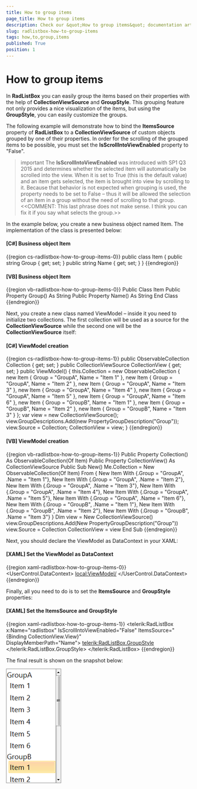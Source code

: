 ```yaml
---
title: How to group items
page_title: How to group items
description: Check our &quot;How to group items&quot; documentation article for the RadListBox {{ site.framework_name }} control.
slug: radlistbox-how-to-group-items
tags: how,to,group,items
published: True
position: 1
---
```


# How to group items

In __RadListBox__ you can easily group the items based on their properties with the help of __CollectionViewSource__ and __GroupStyle__. This grouping feature not only provides a nice visualization of the items, but using the __GroupStyle__, you can easily customize the groups.

The following example will demonstrate how to bind the __ItemsSource__ property of __RadListBox__ to a __CollectionViewSource__ of custom objects grouped by one of their properties. In order for the scrolling of the grouped items to be possible, you must set the __IsScrollIntoViewEnabled__ property to "False".

>important The __IsScrollIntoViewEnabled__ was introduced with SP1 Q3 2015 and determines whether the selected item will automatically be scrolled into the view. When it is set to True (this is the default value) and an item gets selected, the item is brought into view by scrolling to it. Because that behavior is not expected when grouping is used, the property needs to be set to False – thus it will be allowed the selection of an item in a group without the need of scrolling to that group.<<COMMENT: This last phrase does not make sense. I think you can fix it if you say what selects the group.>>

In the example below, you create a new business object named Item. The implementation of the class is presented below:

#### __[C#]  Business object Item__

{{region cs-radlistbox-how-to-group-items-0}}
	public class Item
	{
		public string Group { get; set; }
		public string Name { get; set; }
	}
{{endregion}}

#### __[VB]  Business object Item__

{{region vb-radlistbox-how-to-group-items-0}}
	Public Class Item
	        Public Property Group() As String
	        Public Property Name() As String
	    End Class
{{endregion}}

Next, you create a new class named ViewModel – inside it you need to initialize two collections. The first collection will be used as a source for the __CollectionViewSource__ while the second one will be the __CollectionViewSource__ itself:

#### __[C#]  ViewModel creation__

{{region cs-radlistbox-how-to-group-items-1}}
	public ObservableCollection<Item> Collection { get; set; }
	public CollectionViewSource CollectionView { get; set; }
	public ViewModel()
	{
	    this.Collection = new ObservableCollection<Item>
		{
			new Item { Group = "GroupA", Name = "Item 1" },
			new Item { Group = "GroupA", Name = "Item 2" },
			new Item { Group = "GroupA", Name = "Item 3" },
			new Item { Group = "GroupA", Name = "Item 4" },
			new Item { Group = "GroupA", Name = "Item 5" },
			new Item { Group = "GroupA", Name = "Item 6" },
			new Item { Group = "GroupB", Name = "Item 1" },
			new Item { Group = "GroupB", Name = "Item 2" },
			new Item { Group = "GroupB", Name = "Item 3" }
		};
	    var view = new CollectionViewSource();
	    view.GroupDescriptions.Add(new PropertyGroupDescription("Group"));
	    view.Source = Collection;
	    CollectionView = view;
	}
{{endregion}}

#### __[VB]  ViewModel creation__

{{region vb-radlistbox-how-to-group-items-1}}
	Public Property Collection() As ObservableCollection(Of Item)
	Public Property CollectionView() As CollectionViewSource
	Public Sub New()
	    Me.Collection = New ObservableCollection(Of Item) From {
	        New Item With {.Group = "GroupA", .Name = "Item 1"},
	        New Item With {.Group = "GroupA", .Name = "Item 2"},
	        New Item With {.Group = "GroupA", .Name = "Item 3"},
	        New Item With {.Group = "GroupA", .Name = "Item 4"},
	        New Item With {.Group = "GroupA", .Name = "Item 5"},
	        New Item With {.Group = "GroupA", .Name = "Item 6"},
	        New Item With {.Group = "GroupB", .Name = "Item 1"},
	        New Item With {.Group = "GroupB", .Name = "Item 2"},
	        New Item With {.Group = "GroupB", .Name = "Item 3"}
	    }
	    Dim view = New CollectionViewSource()
	    view.GroupDescriptions.Add(New PropertyGroupDescription("Group"))
	    view.Source = Collection
	    CollectionView = view
	End Sub
{{endregion}}

Next, you should declare the ViewModel as DataContext in your XAML:

#### __[XAML]  Set the ViewModel as DataContext__

{{region xaml-radlistbox-how-to-group-items-0}}
	<UserControl.DataContext>
	    <local:ViewModel/>
	</UserControl.DataContext>
{{endregion}}

Finally, all you need to do is to set the __ItemsSource__ and __GroupStyle__ properties:

#### __[XAML]  Set the ItemsSource and GroupStyle__

{{region xaml-radlistbox-how-to-group-items-1}}
	<telerik:RadListBox x:Name="radlistbox" IsScrollIntoViewEnabled="False"
	                        ItemsSource="{Binding CollectionView.View}"  
	                        DisplayMemberPath="Name">
	    <telerik:RadListBox.GroupStyle>
	        <GroupStyle/>
	    </telerik:RadListBox.GroupStyle>
	</telerik:RadListBox>
{{endregion}}

The final result is shown on the snapshot below:

![radlistbox-how-to-group-items-1](images/radlistbox_how_to_group_items_01.png)
